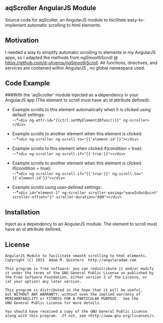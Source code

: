 ## aqScroller AngularJS Module

Source code for aqScoller, an AngularJS module to facilitate easy-to-implement automatic scrolling to html elements.

## Motivation

I needed a way to simplify automatic scrolling to elements in my AngularJS apps, so I adapted the methods from ngSmoothScroll @ https://github.com/d-oliveros/ngSmoothScroll. All functions, directives, and services are contained within AngularJS , no global namespace used. 

## Code Example

###With the 'aqScroller' module injected as a dependency in your AngularJS app (The element to scroll must have an id attribute defined):

* Example scrolls to this element automatically when it is clicked using default settings:<br>
--*`<div ng-attr-id="{{ctrl.setMyElementIDfunc()}}" ng-scroller></div>`

* Example scrolls to another element when this element is clicked:<br>
--*`<div ng-scroller ng-scroll-to="{{'element-id'}}"></div>`

* Example scrolls to this element when clicked if(condition = true):<br>
--*`<div ng-scroller ng-scroll-if="{{'true'}}"></div>`

* Example scrolls to another element when this element is clicked if(condition = true):<br>
--*`<div ng-scroller ng-scroll-if="{{'true'}}" ng-scroll-to="{{'element-id'}}"></div>`

* Example scrolls using user-defined settings:<br>
--*`<div id="element-1" ng-scroller scroller-easing="easeInOutQuint" scroller-offset="1" scroller-duration="600"></div>`

## Installation

Inject as a dependency to an AngularJS module. The element to scroll must have an id attribute defined.

## License

	AngularJS Module to facilitate smooth scrolling to html elements.
	Copyright (C) 2015  Adam M. Quintero  http://angularadam.com 

    This program is free software: you can redistribute it and/or modify
    it under the terms of the GNU General Public License as published by
    the Free Software Foundation, either version 3 of the License, or
    (at your option) any later version.

    This program is distributed in the hope that it will be useful,
    but WITHOUT ANY WARRANTY; without even the implied warranty of
    MERCHANTABILITY or FITNESS FOR A PARTICULAR PURPOSE.  See the
    GNU General Public License for more details.

    You should have received a copy of the GNU General Public License
    along with this program.  If not, see <http://www.gnu.org/licenses/>.